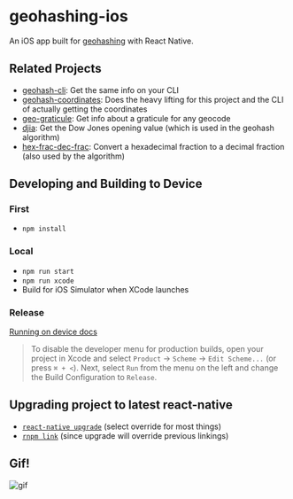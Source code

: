 geohashing-ios
==================

An iOS app built for [geohashing](https://xkcd.com/426/) with React Native.

## Related Projects

- [geohash-cli](https://github.com/lukekarrys/geohash-cli): Get the same info on your CLI
- [geohash-coordinates](https://github.com/lukekarrys/geohash-coordinates): Does the heavy lifting for this project and the CLI of actually getting the coordinates
- [geo-graticule](https://github.com/lukekarrys/geo-graticule): Get info about a graticule for any geocode
- [djia](https://github.com/lukekarrys/djia): Get the Dow Jones opening value (which is used in the geohash algorithm)
- [hex-frac-dec-frac](https://github.com/lukekarrys/hex-frac-dec-frac): Convert a hexadecimal fraction to a decimal fraction (also used by the algorithm)

## Developing and Building to Device

### First

- `npm install`

### Local

- `npm run start`
- `npm run xcode`
- Build for iOS Simulator when XCode launches

### Release

[Running on device docs](https://facebook.github.io/react-native/docs/running-on-device-ios.html#building-your-app-for-production)

> To disable the developer menu for production builds, open your project in Xcode and select `Product` → `Scheme` → `Edit Scheme...` (or press `⌘ + <`). Next, select `Run` from the menu on the left and change the Build Configuration to `Release`.


## Upgrading project to latest react-native

- [`react-native upgrade`](https://facebook.github.io/react-native/docs/upgrading.html#2-upgrade-your-project-templates) (select override for most things)
- [`rnpm link`](https://www.npmjs.com/package/rnpm) (since upgrade will override previous linkings)

## Gif!

![gif](https://cldup.com/2wc-X5x034.gif)
